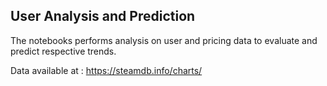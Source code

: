 ## User Analysis and Prediction

The notebooks performs analysis on user and pricing data to evaluate and predict respective trends.

Data available at : https://steamdb.info/charts/
